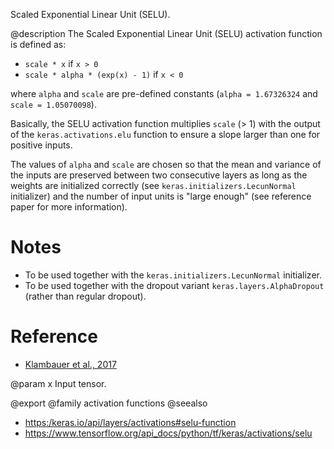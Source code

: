 Scaled Exponential Linear Unit (SELU).

@description
The Scaled Exponential Linear Unit (SELU) activation function is defined as:

- `scale * x` if `x > 0`
- `scale * alpha * (exp(x) - 1)` if `x < 0`

where `alpha` and `scale` are pre-defined constants
(`alpha = 1.67326324` and `scale = 1.05070098`).

Basically, the SELU activation function multiplies `scale` (> 1) with the
output of the `keras.activations.elu` function to ensure a slope larger
than one for positive inputs.

The values of `alpha` and `scale` are
chosen so that the mean and variance of the inputs are preserved
between two consecutive layers as long as the weights are initialized
correctly (see `keras.initializers.LecunNormal` initializer)
and the number of input units is "large enough"
(see reference paper for more information).

# Notes
- To be used together with the
    `keras.initializers.LecunNormal` initializer.
- To be used together with the dropout variant
    `keras.layers.AlphaDropout` (rather than regular dropout).

# Reference
- [Klambauer et al., 2017](https://arxiv.org/abs/1706.02515)

@param x Input tensor.

@export
@family activation functions
@seealso
+ <https:/keras.io/api/layers/activations#selu-function>
+ <https://www.tensorflow.org/api_docs/python/tf/keras/activations/selu>
